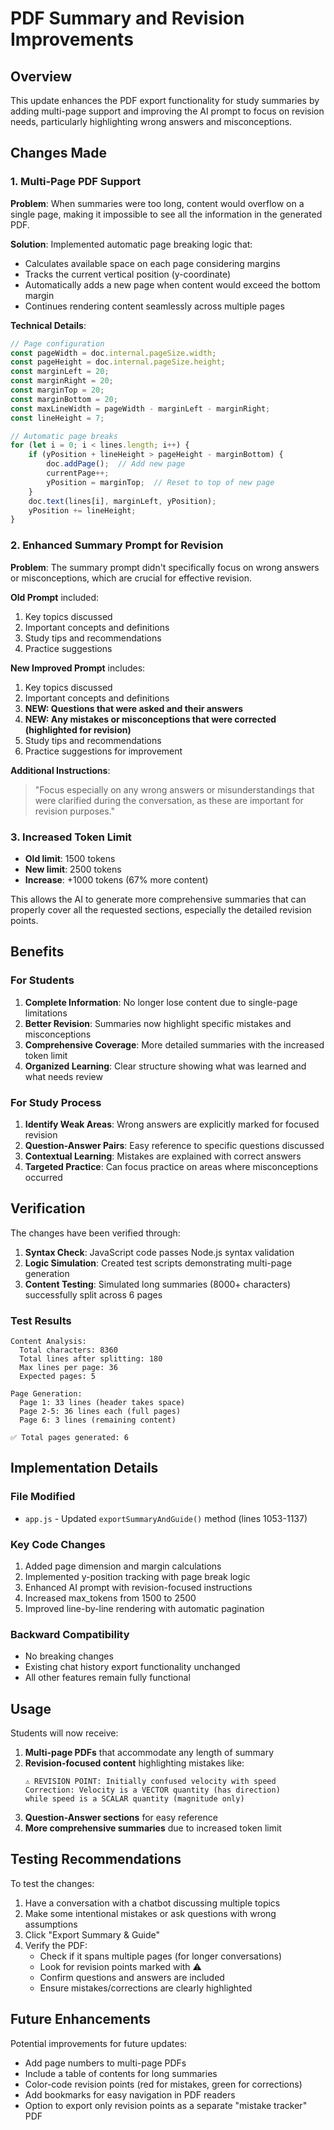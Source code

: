 # PDF Summary and Revision Improvements

## Overview
This update enhances the PDF export functionality for study summaries by adding multi-page support and improving the AI prompt to focus on revision needs, particularly highlighting wrong answers and misconceptions.

## Changes Made

### 1. Multi-Page PDF Support
**Problem**: When summaries were too long, content would overflow on a single page, making it impossible to see all the information in the generated PDF.

**Solution**: Implemented automatic page breaking logic that:
- Calculates available space on each page considering margins
- Tracks the current vertical position (y-coordinate)
- Automatically adds a new page when content would exceed the bottom margin
- Continues rendering content seamlessly across multiple pages

**Technical Details**:
```javascript
// Page configuration
const pageWidth = doc.internal.pageSize.width;
const pageHeight = doc.internal.pageSize.height;
const marginLeft = 20;
const marginRight = 20;
const marginTop = 20;
const marginBottom = 20;
const maxLineWidth = pageWidth - marginLeft - marginRight;
const lineHeight = 7;

// Automatic page breaks
for (let i = 0; i < lines.length; i++) {
    if (yPosition + lineHeight > pageHeight - marginBottom) {
        doc.addPage();  // Add new page
        currentPage++;
        yPosition = marginTop;  // Reset to top of new page
    }
    doc.text(lines[i], marginLeft, yPosition);
    yPosition += lineHeight;
}
```

### 2. Enhanced Summary Prompt for Revision
**Problem**: The summary prompt didn't specifically focus on wrong answers or misconceptions, which are crucial for effective revision.

**Old Prompt** included:
1. Key topics discussed
2. Important concepts and definitions
3. Study tips and recommendations
4. Practice suggestions

**New Improved Prompt** includes:
1. Key topics discussed
2. Important concepts and definitions
3. **NEW: Questions that were asked and their answers**
4. **NEW: Any mistakes or misconceptions that were corrected (highlighted for revision)**
5. Study tips and recommendations
6. Practice suggestions for improvement

**Additional Instructions**: 
> "Focus especially on any wrong answers or misunderstandings that were clarified during the conversation, as these are important for revision purposes."

### 3. Increased Token Limit
- **Old limit**: 1500 tokens
- **New limit**: 2500 tokens
- **Increase**: +1000 tokens (67% more content)

This allows the AI to generate more comprehensive summaries that can properly cover all the requested sections, especially the detailed revision points.

## Benefits

### For Students
1. **Complete Information**: No longer lose content due to single-page limitations
2. **Better Revision**: Summaries now highlight specific mistakes and misconceptions
3. **Comprehensive Coverage**: More detailed summaries with the increased token limit
4. **Organized Learning**: Clear structure showing what was learned and what needs review

### For Study Process
1. **Identify Weak Areas**: Wrong answers are explicitly marked for focused revision
2. **Question-Answer Pairs**: Easy reference to specific questions discussed
3. **Contextual Learning**: Mistakes are explained with correct answers
4. **Targeted Practice**: Can focus practice on areas where misconceptions occurred

## Verification

The changes have been verified through:
1. **Syntax Check**: JavaScript code passes Node.js syntax validation
2. **Logic Simulation**: Created test scripts demonstrating multi-page generation
3. **Content Testing**: Simulated long summaries (8000+ characters) successfully split across 6 pages

### Test Results
```
Content Analysis:
  Total characters: 8360
  Total lines after splitting: 180
  Max lines per page: 36
  Expected pages: 5

Page Generation:
  Page 1: 33 lines (header takes space)
  Page 2-5: 36 lines each (full pages)
  Page 6: 3 lines (remaining content)

✅ Total pages generated: 6
```

## Implementation Details

### File Modified
- `app.js` - Updated `exportSummaryAndGuide()` method (lines 1053-1137)

### Key Code Changes
1. Added page dimension and margin calculations
2. Implemented y-position tracking with page break logic
3. Enhanced AI prompt with revision-focused instructions
4. Increased max_tokens from 1500 to 2500
5. Improved line-by-line rendering with automatic pagination

### Backward Compatibility
- No breaking changes
- Existing chat history export functionality unchanged
- All other features remain fully functional

## Usage

Students will now receive:
1. **Multi-page PDFs** that accommodate any length of summary
2. **Revision-focused content** highlighting mistakes like:
   ```
   ⚠️ REVISION POINT: Initially confused velocity with speed
   Correction: Velocity is a VECTOR quantity (has direction) 
   while speed is a SCALAR quantity (magnitude only)
   ```
3. **Question-Answer sections** for easy reference
4. **More comprehensive summaries** due to increased token limit

## Testing Recommendations

To test the changes:
1. Have a conversation with a chatbot discussing multiple topics
2. Make some intentional mistakes or ask questions with wrong assumptions
3. Click "Export Summary & Guide"
4. Verify the PDF:
   - Check if it spans multiple pages (for longer conversations)
   - Look for revision points marked with ⚠️
   - Confirm questions and answers are included
   - Ensure mistakes/corrections are clearly highlighted

## Future Enhancements

Potential improvements for future updates:
- Add page numbers to multi-page PDFs
- Include a table of contents for long summaries
- Color-code revision points (red for mistakes, green for corrections)
- Add bookmarks for easy navigation in PDF readers
- Option to export only revision points as a separate "mistake tracker" PDF

